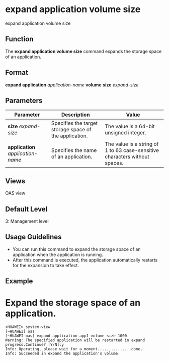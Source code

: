 expand application volume size
==============================

expand application volume size

Function
--------



The **expand application volume size** command expands the storage space of an application.




Format
------

**expand application** *application-name* **volume** **size** *expand-size*


Parameters
----------

| Parameter | Description | Value |
| --- | --- | --- |
| **size** *expand-size* | Specifies the target storage space of the application. | The value is a 64-bit unsigned integer. |
| **application** *application-name* | Specifies the name of an application. | The value is a string of 1 to 63 case-sensitive characters without spaces. |



Views
-----

OAS view


Default Level
-------------

3: Management level


Usage Guidelines
----------------

* You can run this command to expand the storage space of an application when the application is running.
* After this command is executed, the application automatically restarts for the expansion to take effect.

Example
-------

# Expand the storage space of an application.
```
<HUAWEI> system-view
[~HUAWEI] oas
[~HUAWEI-oas] expand application app1 volume size 1000
Warning: The specified application will be restarted in expand progress.Continue? [Y/N]:y
Info: Operating, please wait for a moment...............done.
Info: Succeeded in expand the application's volume.

```
